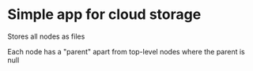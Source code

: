 # Simple app for cloud storage

Stores all nodes as files

Each node has a "parent" apart from top-level nodes where the parent is null